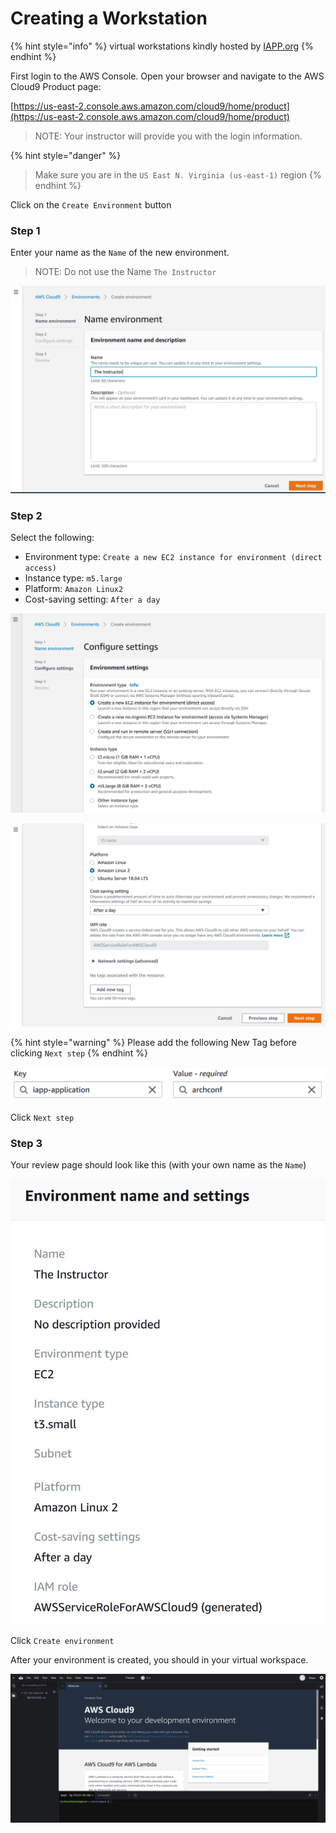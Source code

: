 # Creating a Workstation

{% hint style="info" %}
virtual workstations kindly hosted by [IAPP.org](https://iapp.org/)
{% endhint %}

First login to the AWS Console. Open your browser and navigate to the AWS Cloud9 Product page:

[https://us-east-2.console.aws.amazon.com/cloud9/home/product](https://us-east-2.console.aws.amazon.com/cloud9/home/product)

> NOTE: Your instructor will provide you with the login information.

{% hint style="danger" %}
> Make sure you are in the `US East N. Virginia (us-east-1)` region
{% endhint %}

Click on the `Create Environment` button

### Step 1

Enter your name as the `Name` of the new environment. 

> NOTE: Do not use the Name `The Instructor`

![](../.gitbook/assets/cloud9-01.jpg)

### Step 2

Select the following:

* Environment type: `Create a new EC2 instance for environment (direct access)`
* Instance type: `m5.large`
* Platform: `Amazon Linux2`
* Cost-saving setting: `After a day`

![](../.gitbook/assets/cloud9-02.jpg)



![](../.gitbook/assets/cloud9-03.jpg)

{% hint style="warning" %}
Please add the following New Tag before clicking `Next step`
{% endhint %}

![](../.gitbook/assets/image.png)

Click `Next step`

### Step 3

Your review page should look like this \(with your own name as the `Name`\)

![](../.gitbook/assets/cloud9-04.jpg)

Click `Create environment`

After your environment is created, you should in your virtual workspace.

![](../.gitbook/assets/cloud9-05.jpg)

